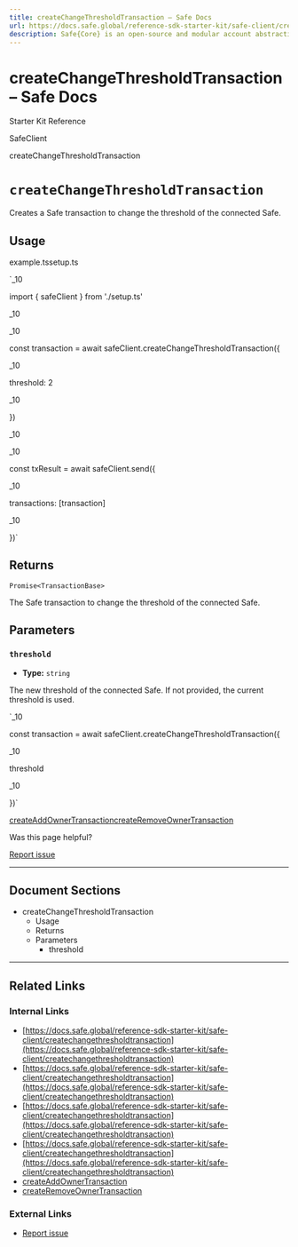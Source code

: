 ```yaml
---
title: createChangeThresholdTransaction – Safe Docs
url: https://docs.safe.global/reference-sdk-starter-kit/safe-client/createchangethresholdtransaction
description: Safe{Core} is an open-source and modular account abstraction stack. Learn about its features and how to use it.
---
```


# createChangeThresholdTransaction – Safe Docs

Starter Kit Reference

SafeClient

createChangeThresholdTransaction

# `createChangeThresholdTransaction`

Creates a Safe transaction to change the threshold of the connected Safe.

## Usage



example.tssetup.ts

`_10

import { safeClient } from './setup.ts'

_10

_10

const transaction = await safeClient.createChangeThresholdTransaction({

_10

threshold: 2

_10

})

_10

_10

const txResult = await safeClient.send({

_10

transactions: [transaction]

_10

})`

## Returns

`Promise<TransactionBase>`

The Safe transaction to change the threshold of the connected Safe.

## Parameters

### `threshold`

- **Type:** `string`

The new threshold of the connected Safe. If not provided, the current threshold is used.

`_10

const transaction = await safeClient.createChangeThresholdTransaction({

_10

threshold

_10

})`

[createAddOwnerTransaction](/reference-sdk-starter-kit/safe-client/createaddownertransaction "createAddOwnerTransaction")[createRemoveOwnerTransaction](/reference-sdk-starter-kit/safe-client/createremoveownertransaction "createRemoveOwnerTransaction")

Was this page helpful?

[Report issue](https://github.com/safe-global/safe-docs/issues/new?assignees=&labels=nextra-feedback&projects=&template=nextra-feedback.yml&title=%5BFeedback%5D+)

---

## Document Sections

- createChangeThresholdTransaction
  - Usage
  - Returns
  - Parameters
    - threshold

---

## Related Links

### Internal Links

- [https://docs.safe.global/reference-sdk-starter-kit/safe-client/createchangethresholdtransaction](https://docs.safe.global/reference-sdk-starter-kit/safe-client/createchangethresholdtransaction)
- [https://docs.safe.global/reference-sdk-starter-kit/safe-client/createchangethresholdtransaction](https://docs.safe.global/reference-sdk-starter-kit/safe-client/createchangethresholdtransaction)
- [https://docs.safe.global/reference-sdk-starter-kit/safe-client/createchangethresholdtransaction](https://docs.safe.global/reference-sdk-starter-kit/safe-client/createchangethresholdtransaction)
- [https://docs.safe.global/reference-sdk-starter-kit/safe-client/createchangethresholdtransaction](https://docs.safe.global/reference-sdk-starter-kit/safe-client/createchangethresholdtransaction)
- [createAddOwnerTransaction](https://docs.safe.global/reference-sdk-starter-kit/safe-client/createaddownertransaction)
- [createRemoveOwnerTransaction](https://docs.safe.global/reference-sdk-starter-kit/safe-client/createremoveownertransaction)

### External Links

- [Report issue](https://github.com/safe-global/safe-docs/issues/new?assignees=&labels=nextra-feedback&projects=&template=nextra-feedback.yml&title=%5BFeedback%5D+)
